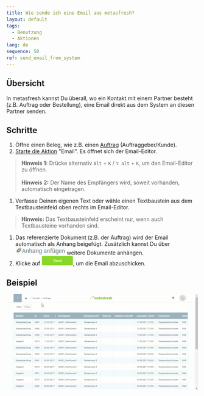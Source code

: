 ```yaml
---
title: Wie sende ich eine Email aus metasfresh?
layout: default
tags:
  - Benutzung
  - Aktionen
lang: de
sequence: 50
ref: send_email_from_system
---
```


## Übersicht
In metasfresh kannst Du überall, wo ein Kontakt mit einem Partner besteht (z.B. Auftrag oder Bestellung), eine Email direkt aus dem System an diesen Partner senden.

## Schritte
1. Öffne einen Beleg, wie z.B. einen [Auftrag](Auftrag_erfassen) (Auftraggeber/Kunde).
1. [Starte die Aktion](AktionStarten) "Email". Es öffnet sich der Email-Editor.
 >**Hinweis 1:** Drücke alternativ `Alt` + `K` / `⌥ alt` + `K`, um den Email-Editor zu öffnen.<br><br>
 >**Hinweis 2:** Der Name des Empfängers wird, soweit vorhanden, automatisch eingetragen.

1. Verfasse Deinen eigenen Text oder wähle einen Textbaustein aus dem Textbausteinfeld oben rechts im Email-Editor.
 >**Hinweis:** Das Textbausteinfeld erscheint nur, wenn auch Textbausteine vorhanden sind.

1. Das referenzierte Dokument (z.B. der Auftrag) wird der Email automatisch als Anhang beigefügt. Zusätzlich kannst Du über ![](assets/add_attachment.png) weitere Dokumente anhängen.
1. Klicke auf ![](assets/send_email_button.png), um die Email abzuschicken.

## Beispiel
![](assets/Email_senden_aus_System.gif)
